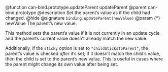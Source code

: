 @function can-bind.prototype.updateParent updateParent
@parent can-bind.prototype
@description Set the parent’s value as if the child had changed.
@hide
@signature `binding.updateParent(newValue)`
@param {*} newValue The parent’s new value.

This method sets the parent’s value if it is not currently in an update cycle
and the parent’s current value doesn’t already match the new value.

Additionally, if the `sticky` option is set to `"childSticksToParent"`, the
parent’s value is checked _after_ it’s set; if it doesn’t match the child’s
value, then the child is set to the parent’s new value. This is useful in cases
where the parent might change its own value after being set.
